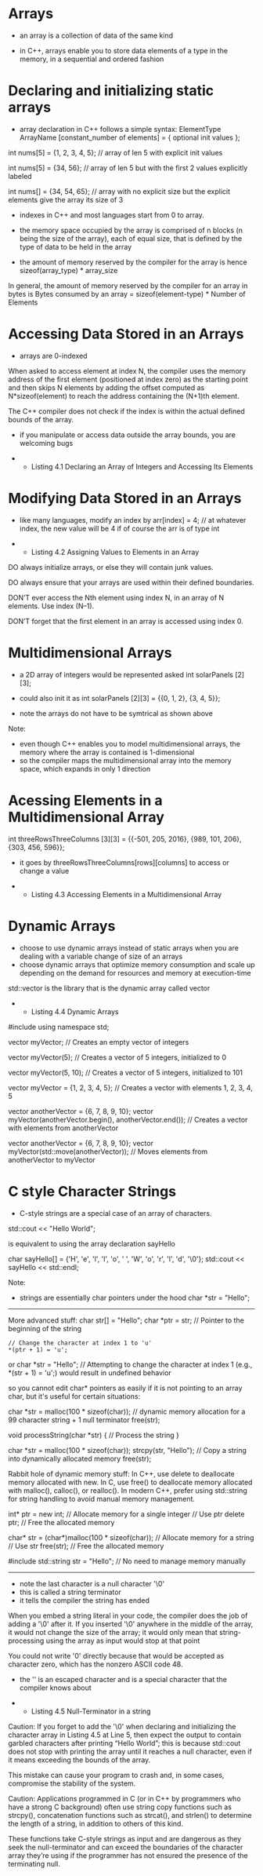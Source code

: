 # Arrays 

- an array is a collection of data of the same kind

- in C++, arrays enable you to store data elements of a type in the memory, in a sequential and ordered fashion

# Declaring and initializing static arrays

- array declaration in C++ follows a simple syntax:
ElementType ArrayName [constant_number of elements] = { optional init values };

int nums[5] = {1, 2, 3, 4, 5};
// array of len 5 with explicit init values

int nums[5] = {34, 56};
// array of len 5 but with the first 2 values explicitly labeled

int nums[] = {34, 54, 65};
// array with no explicit size but the explicit elements give the array its size of 3

- indexes in C++ and most languages start from 0 to array.

- the memory space occupied by the array is comprised of n blocks (n being the size of the array), each of equal size, that is defined by the type of data to be held in the array

- the amount of memory reserved by the compiler for the array is hence sizeof(array_type) * array_size

In general, the amount of memory reserved by the compiler for an array in bytes is
Bytes consumed by an array = sizeof(element-type) * Number of Elements


# Accessing Data Stored in an Arrays

- arrays are 0-indexed

When asked to access element at index N, the compiler uses the memory address of the
first element (positioned at index zero) as the starting point and then skips N elements
by adding the offset computed as N*sizeof(element) to reach the address containing
the (N+1)th element. 

The C++ compiler does not check if the index is within the actual
defined bounds of the array.

- if you manipulate or access data outside the array bounds, you are welcoming bugs

- * Listing 4.1 Declaring an Array of Integers and Accessing Its Elements


# Modifying Data Stored in an Arrays

- like many languages, modify an index by arr[index] = 4;
// at whatever index, the new value will be 4 if of course the arr is of type int

- * Listing 4.2 Assigning Values to Elements in an Array

DO always initialize arrays, or else
they will contain junk values.

DO always ensure that your arrays are
used within their defined boundaries.

DON’T ever access the Nth element
using index N, in an array of N
elements. Use index (N–1).

DON’T forget that the first element in
an array is accessed using index 0.


# Multidimensional Arrays

- a 2D array of integers would be represented asked
int solarPanels [2][3];

- could also init it as
int solarPanels [2][3] = {{0, 1, 2}, {3, 4, 5}};

- note the arrays do not have to be symtrical as shown above 

Note:
- even though C++ enables you to model multidimensional arrays, the memory where the array is contained is 1-dimensional
- so the compiler maps the multidimensional array into the memory space, which expands in only 1 direction


# Acessing Elements in a Multidimensional Array

int threeRowsThreeColumns [3][3] = {{-501, 205, 2016}, {989, 101, 206}, {303, 456, 596}};

- it goes by threeRowsThreeColumns[rows][columns] to access or change a value

- * Listing 4.3 Accessing Elements in a Multidimensional Array


# Dynamic Arrays

- choose to use dynamic arrays instead of static arrays when you are dealing with a variable change of size of an arrays
- choose dynamic arrays that optimize memory consumption and scale up depending on the demand for resources and memory at execution-time

std::vector is the library that is the dynamic array called vector

- * Listing 4.4 Dynamic Arrays

#include <vector>
using namespace std;

vector<int> myVector; // Creates an empty vector of integers

vector<int> myVector(5); // Creates a vector of 5 integers, initialized to 0

vector<int> myVector(5, 10); // Creates a vector of 5 integers, initialized to 101

vector<int> myVector = {1, 2, 3, 4, 5}; // Creates a vector with elements 1, 2, 3, 4, 5

vector<int> anotherVector = {6, 7, 8, 9, 10};
vector<int> myVector(anotherVector.begin(), anotherVector.end()); // Creates a vector with elements from anotherVector

vector<int> anotherVector = {6, 7, 8, 9, 10};
vector<int> myVector(std::move(anotherVector)); // Moves elements from anotherVector to myVector


# C style Character Strings

- C-style strings are a special case of an array of characters.

std::cout << "Hello World";

is equivalent to using the array declaration sayHello

char sayHello[] = {'H', 'e', 'l', 'l', 'o', ' ', 'W', 'o', 'r', 'l', 'd', '\0'};
std::cout << sayHello << std::endl;

Note:
- strings are essentially char pointers under the hood
char *str = "Hello";

-------------------------

More advanced stuff:
    char str[] = "Hello";
    char *ptr = str;  // Pointer to the beginning of the string
    
    // Change the character at index 1 to 'u'
    *(ptr + 1) = 'u';

or
    char *str = "Hello";
    // Attempting to change the character at index 1 (e.g., *(str + 1) = 'u';) would result in undefined behavior

so you cannot edit char* pointers as easily if it is not pointing to an array char, but it's useful for certain situations:

char *str = malloc(100 * sizeof(char)); // dynamic memory allocation for a 99 character string + 1 null terminator
free(str);

void processString(char *str) {
    // Process the string
}

char *str = malloc(100 * sizeof(char));
strcpy(str, "Hello");  // Copy a string into dynamically allocated memory
free(str);

Rabbit hole of dynamic memory stuff:
In C++, use delete to deallocate memory allocated with new.
In C, use free() to deallocate memory allocated with malloc(), calloc(), or realloc().
In modern C++, prefer using std::string for string handling to avoid manual memory management.


int* ptr = new int; // Allocate memory for a single integer
// Use ptr
delete ptr; // Free the allocated memory


char* str = (char*)malloc(100 * sizeof(char)); // Allocate memory for a string
// Use str
free(str); // Free the allocated memory


#include <string>
std::string str = "Hello"; // No need to manage memory manually

-------------------------

- note the last character is a null character '\0'
- this is called a string terminator
- it tells the compiler the string has ended 

When you embed a string literal in your code, the compiler does the job of adding a '\0' after it.
If you inserted '\0' anywhere in the middle of the array, it would not change the size of the array; 
    it would only mean that string-processing using the array as input would stop at that point

You could not write '0' directly because that would be accepted as character zero, which has the nonzero ASCII code 48.
- the '\' is an escaped character and is a special character that the compiler knows about

- * Listing 4.5 Null-Terminator in a string

Caution:
If you forget to add the '\0' when declaring and initializing the
character array in Listing 4.5 at Line 5, then expect the output
to contain garbled characters after printing “Hello World”; this is
because std::cout does not stop with printing the array until it
reaches a null character, even if it means exceeding the bounds
of the array.

This mistake can cause your program to crash and, in some
cases, compromise the stability of the system.

Caution:
Applications programmed in C (or in C++ by programmers who
have a strong C background) often use string copy functions
such as strcpy(), concatenation functions such as strcat(),
and strlen() to determine the length of a string, in addition to
others of this kind.

These functions take C-style strings as input and are dangerous
as they seek the null-terminator and can exceed the boundaries
of the character array they’re using if the programmer has not
ensured the presence of the terminating null.
